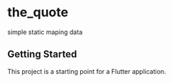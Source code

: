 # the_quote

simple static maping data

## Getting Started

This project is a starting point for a Flutter application.

